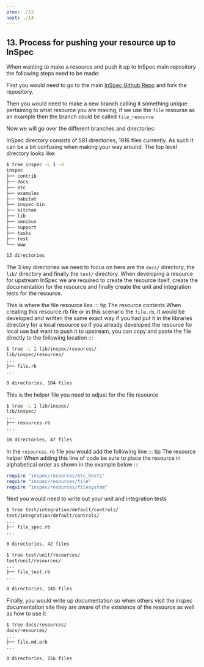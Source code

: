 ```yaml
---
prev: ./12
next: ./14
---
```


## 13. Process for pushing your resource up to InSpec
When wanting to make a resource and push it up to InSpec main repository the following steps need to be made:

First you would need to go to the main [InSpec Github Repo](https://github.com/inspec/inspec) and fork the repository.

Then you would need to make a new branch calling it something unique pertaining to what resource you are making, if we use the `file` resourse as an example then the branch could be called `file_resource`

Now we will go over the different branches and directories:

InSpec directory consists of 581 directories, 1916 files currently. As such it can be a bit confusing when making your way around. The top level directory looks like:
```bash
$ tree inspec -L 1 -d
inspec
├── contrib
├── docs
├── etc
├── examples
├── habitat
├── inspec-bin
├── kitchen
├── lib
├── omnibus
├── support
├── tasks
├── test
└── www

13 directories
```

The 3 key directories we need to focus on here are the `docs/` directory, the `lib/` directory and finally the `test/` directory. When developing a resource for upstream InSpec we are required to create the resource itself, create the documentation for the resource and finally create the unit and integration tests for the resource.

This is where the file resource lies
::: tip The resource contents
When creating this resource.rb file or in this scenario the `file.rb`, it would be developed and written the same exact way if you had put it in the libraries directory for a local resource so if you already developed the resource for local use but want to push it to upstream, you can copy and paste the file directly to the following location
:::
```bash
$ tree -L 1 lib/inspec/resources/
lib/inspec/resources/
...
├── file.rb
...

0 directories, 104 files
```

This is the helper file you need to adjust for the file resource
```bash
$ tree -L 1 lib/inspec/
lib/inspec/
...
├── resources.rb
...

10 directories, 47 files
```
In the `resources.rb` file you would add the following line
::: tip The resource helper
When adding this line of code be sure to place the resource in alphabetical order as shown in the example below
:::
```ruby
require "inspec/resources/etc_hosts"
require "inspec/resources/file"
require "inspec/resources/filesystem"
```

Next you would need to write out your unit and integration tests
```bash
$ tree test/integration/default/controls/
test/integration/default/controls/
...
├── file_spec.rb
...

0 directories, 42 files
```

```bash
$ tree test/unit/resources/
test/unit/resources/
...
├── file_test.rb
...

0 directories, 145 files
```

Finally, you would write up documentation so when others visit the inspec documentation site they are aware of the existence of the resource as well as how to use it
```bash
$ tree docs/resources/
docs/resources/
...
├── file.md.erb
...

0 directories, 156 files
```
